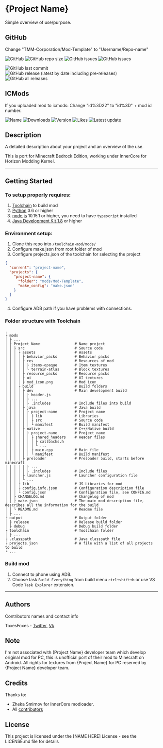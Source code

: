 # {Project Name}

Simple overview of use/purpose.

## GitHub

Change "TMM-Corporation/Mod-Template" to "Username/Repo-name"

![GitHub](https://img.shields.io/github/license/TMM-Corporation/Mod-Template?label=License&style=flat-square)
![GitHub repo size](https://img.shields.io/github/repo-size/TMM-Corporation/Mod-Template?label=Repo%20Size&style=flat-square)
![GitHub issues](https://img.shields.io/github/issues-raw/TMM-Corporation/Mod-Template?label=Opened%20issues&style=flat-square)
![GitHub issues](https://img.shields.io/github/issues-closed-raw/TMM-Corporation/Mod-Template?label=Closed%20issues&style=flat-square)

![GitHub last commit](https://img.shields.io/github/last-commit/TMM-Corporation/Mod-Template?label=Latest%20changes&style=flat-square)
![GitHub release (latest by date including pre-releases)](https://img.shields.io/github/v/release/TMM-Corporation/Mod-Template?include_prereleases&label=Latest%20Release&style=flat-square)
![GitHub all releases](https://img.shields.io/github/downloads/TMM-Corporation/Mod-Template/total?label=Downloads&style=flat-square)

## ICMods

If you uploaded mod to icmods:
Change "id%3D22" to "id%3D" + mod id number. 

![Name](https://img.shields.io/badge/dynamic/json?color=green&label=Downloads&query=%24.downloads&url=https%3A%2F%2Ficmods.mineprogramming.org%2Fapi%2Fdescription.php%3Fid%3D22?style=flat-square)
![Downloads](https://img.shields.io/badge/dynamic/json?color=green&label=Downloads&query=%24.downloads&url=https%3A%2F%2Ficmods.mineprogramming.org%2Fapi%2Fdescription.php%3Fid%3D22?style=flat-square)
![Version](https://img.shields.io/badge/dynamic/json?color=green&label=Version&query=%24.version_name&url=https%3A%2F%2Ficmods.mineprogramming.org%2Fapi%2Fdescription.php%3Fid%3D22?style=flat-square)
![Likes](https://img.shields.io/badge/dynamic/json?color=green&label=Likes&query=%24.likes&url=https%3A%2F%2Ficmods.mineprogramming.org%2Fapi%2Fdescription.php%3Fid%3D22?style=flat-square)
![Latest update](https://img.shields.io/badge/dynamic/json?color=green&label=Latest%20update&query=%24.last_update&url=https%3A%2F%2Ficmods.mineprogramming.org%2Fapi%2Fdescription.php%3Fid%3D22?style=flat-square)

## Description

A detailed description about your project and an overview of the use.

This is port for Minecraft Bedrock Edition, working under InnerCore for Horizon Modding Kernel.

---

## Getting Started

### To setup properly requires:

1. [Toolchain](https://github.com/ToxesFoxes/innercore-mod-toolchain) to build mod
2. [Python](https://www.python.org/) 3.6 or higher
3. [node.js](https://nodejs.org/en/) 10.15.1 or higher, you need to have `typescript` installed 
4. [Java Development Kit 1.8](https://www.oracle.com/java/technologies/javase/javase-jdk8-downloads.html) or higher

### Environment setup:
1. Clone this repo into `/toolchain-mod/mods/`
2. Configure make.json from root folder of mod
3. Configure projects.json of the toolchain for selecting the project

```json
{
  "current": "project-name",
  "projects": {
    "project-name": {
      "folder": "mods/Mod-Template",
      "make_config": "make.json"
    }
  }
}
```

4. Configure ADB path if you have problems with connections.

### Folder structure with Toolchain

```
.
├ mods
│ ├ ...
│ ├ Project Name                # Name project
│ │ ├ src                       # Source code
│ │ │ ├ assets                  # Assets
│ │ │ │ ├ behavior_packs        # Behavior packs
│ │ │ │ ├ res                   # Resources of mod
│ │ │ │ │ ├ items-opaque        # Item textures
│ │ │ │ │ └ terrain-atlas       # Block textures
│ │ │ │ ├ resource_packs        # Resource packs
│ │ │ │ ├ ui                    # UI textures
│ │ │ │ ├ mod_icon.png          # Mod icon
│ │ │ ├ build                   # Build folders
│ │ │ │ ├ dev                   # Main development build
│ │ │ │ │ ├ header.js           
│ │ │ │ │ ├ ...                 
│ │ │ │ │ ├ .includes           # Include files into build
│ │ │ │ ├ java                  # Java build
│ │ │ │ │ ├ project-name        # Project name
│ │ │ │ │ │ ├ lib               # Libraries
│ │ │ │ │ │ ├ src               # Source code
│ │ │ │ │ │ └ manifest          # Build manifest
│ │ │ │ ├ native                # C++/Native build
│ │ │ │ │ ├ project-name        # Project name
│ │ │ │ │ │ ├ shared_headers    # Header files
│ │ │ │ │ │ │ ├ callbacks.h     
│ │ │ │ │ │ │ └ ...             
│ │ │ │ │ │ ├ main.cpp          # Main file
│ │ │ │ │ │ └ manifest          # Build manifest
│ │ │ │ ├ preloader             # Preloader build, starts before minecraft
│ │ │ │ │ ├ ...                 
│ │ │ │ │ ├ .includes           # Include files
│ │ │ │ ├ launcher.js           # Launcher configuration file
│ │ │ │ └ ...                   
│ │ │ ├ lib                     # JS Libraries for mod
│ │ │ ├ config.info.json        # Configuration description file
│ │ │ └ config.json             # Configuration file, see CONFIG.md
│ │ ├ CHANGELOG.md              # Changelog of mod
│ │ ├ make.json                 # The main mod description file, describes all the information for the build
│ │ └ README.md                 # Readme file
│ ├ ...                         
├ output                        # Output folder
│ ├ release                     # Release build folder
│ ├ debug                       # Debug build folder
├ toolchain                     # Toolchain folder
│ ├ ...                         
├ .classpath                    # Java classpath file
├ projects.json                 # A file with a list of all projects to build
└ ...                           
```

### Build mod

1. Connect to phone using ADB.
2. Choose task `Build Everything` from build menu `ctrl+shift+b` or use VS Code `Task Explorer` extension.

---

## Authors

Contributors names and contact info

ToxesFoxes - 
[Twitter](https://twitter.com/ToxesFoxes),
[Vk](https://vk.com/ToxesFoxes)

## Note

I'm not associated with {Project Name} developer team which develop original mod for PC, this is unofficial port of their mod to Minecraft on Android.
All rights for textures from {Project Name} for PC reserved by {Project Name} developer team.

## Credits

Thanks to:
* Zheka Smirnov for InnerCore modloader.
* All [contributors](https://github.com/TMM-Corporation/Mod-Template/graphs/contributors)

## License

This project is licensed under the [NAME HERE] License - see the LICENSE.md file for details